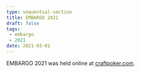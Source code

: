 ```yaml
---
type: sequential-section
title: EMBARGO 2021
draft: false
tags:
 - embargo
 - 2021
date: 2021-03-01
---
```

EMBARGO 2021 was held online at [craftpoker.com](https://craftpoker.com/).
